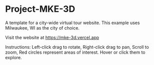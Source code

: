 # Project-MKE-3D
A template for a city-wide virtual tour website. This example uses Milwaukee, WI as the city of choice.

Visit the website at https://mke-3d.vercel.app 

Instructions: 
Left-click drag to rotate, 
Right-click drag to pan, 
Scroll to zoom, 
Red circles represent areas of interest. Hover or click them to explore.
